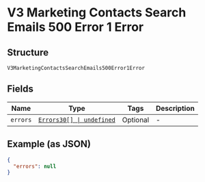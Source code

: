 
# V3 Marketing Contacts Search Emails 500 Error 1 Error

## Structure

`V3MarketingContactsSearchEmails500Error1Error`

## Fields

| Name | Type | Tags | Description |
|  --- | --- | --- | --- |
| `errors` | [`Errors30[] \| undefined`](../../doc/models/errors-30.md) | Optional | - |

## Example (as JSON)

```json
{
  "errors": null
}
```

